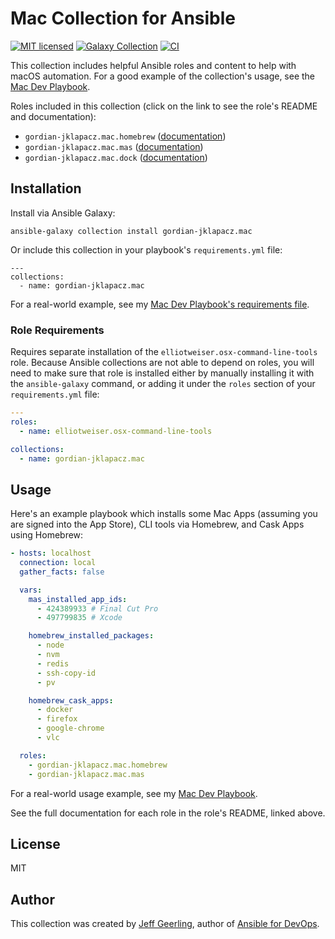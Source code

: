 # Mac Collection for Ansible

[![MIT licensed][badge-license]][link-license]
[![Galaxy Collection][badge-collection]][link-galaxy]
[![CI][badge-gh-actions]][link-gh-actions]

This collection includes helpful Ansible roles and content to help with macOS automation. For a good example of the collection's usage, see the [Mac Dev Playbook](https://github.com/gordian-jklapacz/mac-dev-playbook).

Roles included in this collection (click on the link to see the role's README and documentation):

  - `gordian-jklapacz.mac.homebrew` ([documentation](https://github.com/gordian-jklapacz/ansible-collection-mac/blob/master/roles/homebrew/README.md))
  - `gordian-jklapacz.mac.mas` ([documentation](https://github.com/gordian-jklapacz/ansible-collection-mac/blob/master/roles/mas/README.md))
  - `gordian-jklapacz.mac.dock` ([documentation](https://github.com/gordian-jklapacz/ansible-collection-mac/blob/master/roles/dock/README.md))

## Installation

Install via Ansible Galaxy:

```
ansible-galaxy collection install gordian-jklapacz.mac
```

Or include this collection in your playbook's `requirements.yml` file:

```
---
collections:
  - name: gordian-jklapacz.mac
```

For a real-world example, see my [Mac Dev Playbook's requirements file](https://github.com/gordian-jklapacz/mac-dev-playbook/blob/master/requirements.yml).

### Role Requirements

Requires separate installation of the `elliotweiser.osx-command-line-tools` role. Because Ansible collections are not able to depend on roles, you will need to make sure that role is installed either by manually installing it with the `ansible-galaxy` command, or adding it under the `roles` section of your `requirements.yml` file:

```yaml
---
roles:
  - name: elliotweiser.osx-command-line-tools

collections:
  - name: gordian-jklapacz.mac
```

## Usage

Here's an example playbook which installs some Mac Apps (assuming you are signed into the App Store), CLI tools via Homebrew, and Cask Apps using Homebrew:

```yaml
- hosts: localhost
  connection: local
  gather_facts: false

  vars:
    mas_installed_app_ids:
      - 424389933 # Final Cut Pro
      - 497799835 # Xcode

    homebrew_installed_packages:
      - node
      - nvm
      - redis
      - ssh-copy-id
      - pv

    homebrew_cask_apps:
      - docker
      - firefox
      - google-chrome
      - vlc

  roles:
    - gordian-jklapacz.mac.homebrew
    - gordian-jklapacz.mac.mas
```

For a real-world usage example, see my [Mac Dev Playbook](https://github.com/gordian-jklapacz/mac-dev-playbook).

See the full documentation for each role in the role's README, linked above.

## License

MIT

## Author

This collection was created by [Jeff Geerling](https://www.jeffgeerling.com), author of [Ansible for DevOps](https://www.ansiblefordevops.com).

[badge-gh-actions]: https://github.com/gordian-jklapacz/ansible-collection-mac/workflows/CI/badge.svg?event=push
[link-gh-actions]: https://github.com/gordian-jklapacz/ansible-collection-mac/actions?query=workflow%3ACI
[badge-collection]: https://img.shields.io/badge/collection-gordian-jklapacz.mac-blue
[link-galaxy]: https://galaxy.ansible.com/gordian-jklapacz/mac
[badge-license]: https://img.shields.io/github/license/gordian-jklapacz/ansible-collection-mac.svg
[link-license]: https://github.com/gordian-jklapacz/ansible-collection-mac/blob/master/LICENSE
[badge-gh-actions]: https://github.com/gordian-jklapacz/ansible-role-homebrew/workflows/CI/badge.svg?event=push
